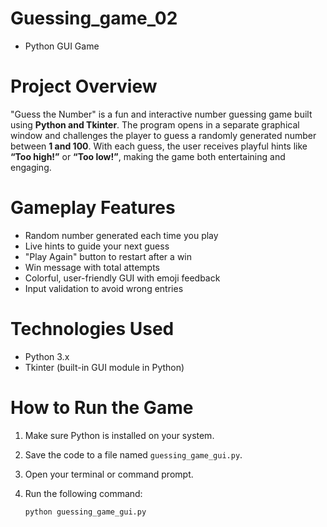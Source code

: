 # Guessing_game_02
- Python GUI Game

#  Project Overview
"Guess the Number" is a fun and interactive number guessing game built using **Python and Tkinter**. The program opens in a separate graphical window and challenges the player to guess a randomly generated number between **1 and 100**. With each guess, the user receives playful hints like **“Too high!”** or **“Too low!”**, making the game both entertaining and engaging.

# Gameplay Features
- Random number generated each time you play
- Live hints to guide your next guess
- "Play Again" button to restart after a win
- Win message with total attempts
- Colorful, user-friendly GUI with emoji feedback
- Input validation to avoid wrong entries

# Technologies Used
- Python 3.x
- Tkinter (built-in GUI module in Python)

#  How to Run the Game
1. Make sure Python is installed on your system.
2. Save the code to a file named `guessing_game_gui.py`.
3. Open your terminal or command prompt.
4. Run the following command:

   ```bash
   python guessing_game_gui.py

